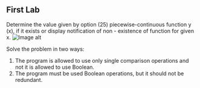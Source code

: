 ## First Lab 
Determine the value
given by option (25) piecewise-continuous
function y (x), if it exists or display
notification of non - existence of function for
given x.
![Image alt](https://github.com/{xpadx1}/{ASD_labs}/raw/{main}/{Photos/}/image1.png.png)

Solve the problem in two ways:
1) The program is allowed to use
only single comparison operations and not
it is allowed to use Boolean.
2) The program must be used
Boolean operations, but it should not be
redundant.
